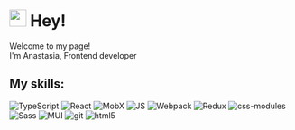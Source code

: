 <h1><img src="https://emojis.slackmojis.com/emojis/images/1531849430/4246/blob-sunglasses.gif?1531849430" width="30"/> Hey!</h1>


<p>Welcome to my page! </br> I'm Anastasia, Frontend developer</p>

<h2>My skills:</h2>

<p>
  <img alt="TypeScript" src="https://img.shields.io/static/v1?style=for-the-badge&message=TypeScript&color=3178C6&logo=TypeScript&logoColor=FFFFFF&label=" />
  <img alt="React" src="https://img.shields.io/static/v1?style=for-the-badge&message=React&color=222222&logo=React&logoColor=61DAFB&label=" />
  <img alt="MobX" src="https://img.shields.io/static/v1?style=for-the-badge&message=mobx&color=222222&logo=mobx&logoColor=F7DF1E&label=" />
  <img alt="JS" src="https://img.shields.io/static/v1?style=for-the-badge&message=JavaScript&color=222222&logo=JavaScript&logoColor=F7DF1E&label=" />
  <img alt="Webpack" src="https://img.shields.io/static/v1?style=for-the-badge&message=Webpack&color=222222&logo=Webpack&logoColor=8DD6F9&label=" /> 
  <img alt="Redux" src="https://img.shields.io/static/v1?style=for-the-badge&message=Redux&color=764ABC&logo=Redux&logoColor=FFFFFF&label=" />
  <img alt="css-modules" "https://img.shields.io/static/v1?style=for-the-badge&message=css-modules&color=CC6699&logo=css-modules&logoColor=FFFFFF&label=" />
  <img alt="Sass" src="https://img.shields.io/static/v1?style=for-the-badge&message=Sass&color=CC6699&logo=Sass&logoColor=FFFFFF&label=" />
  <img alt="MUI" src="https://img.shields.io/static/v1?style=for-the-badge&message=Material+Design&color=757575&logo=Material+Design&logoColor=FFFFFF&label=" />
  <img alt="git" src="https://img.shields.io/static/v1?style=for-the-badge&message=Git&color=F05032&logo=Git&logoColor=FFFFFF&label=" />
  <img alt="html5" src="https://img.shields.io/static/v1?style=for-the-badge&message=HTML5&color=E34F26&logo=HTML5&logoColor=FFFFFF&label=" />
</p>
